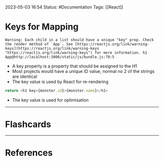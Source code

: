 2023-05-03 16:54
Status: #Documentation 
Tags: [[React]]

# Keys for Mapping


```console
Warning: Each child in a list should have a unique "key" prop. Check the render method of `App`. See [https://reactjs.org/link/warning-keys](https://reactjs.org/link/warning-keys "https://reactjs.org/link/warning-keys") for more information. h1 App@http://localhost:3000/static/js/bundle.js:78:5
```

* A key property is a property that should be assigned to the H1
* Most projects would have a unique ID value, normal no 2 of the strings are identical
* The key value is used by React for re-rendering

```javascript
return <h1 key={monster.id}>{monster.name}</h1>
```
* The key value is used for optimisation





___
# Flashcards



---
# References
